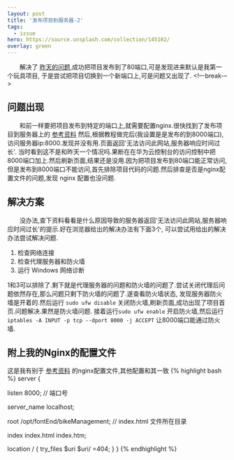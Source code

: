 ```yaml
---
layout: post
title: '发布项目到服务器-2'
tags:
  - issue
hero: https://source.unsplash.com/collection/145102/
overlay: green
---
```

&emsp;&emsp;解决了 [昨天的问题](/posts/publis-project-to-service-1),成功把项目发布到了80端口,可是发现进来默认是我第一个玩具项目,
于是尝试把项目切换到一个新端口上,可是问题又出现了.
<!–-break-–>

## 问题出现
&emsp;&emsp;和前一样要把项目发布到特定的端口上,就需要配置nginx.很快找到了发布项目到服务器上的 [参考资料](https://segmentfault.com/a/1190000019442994) 
然后,根据教程做完后(我设置是是发布的到8000端口),访问服务器ip:8000.发现并没有用.页面返回'无法访问此网站,服务器响应时间过长'.
当时看到这不是和昨天一个情况吗.果断在在华为云控制台的访问控制中把8000端口加上.然后刷新页面,结果还是没用.因为把项目发布到80端口能正常访问,
但是发布到8000端口不能访问,首先排除项目代码的问题.然后排查是否是nginx配置文件的问题,发现 nginx 配置也没问题.
 
## 解决方案
&emsp;&emsp;没办法,查下资料看看是什么原因导致的服务器返回'无法访问此网站,服务器响应时间过长'的提示.好在浏览器给出的解决办法有下面3个,
可以尝试用给出的解决办法尝试解决问题.
1. 检查网络连接
2. 检查代理服务器和防火墙
3. 运行 Windows 网络诊断

1和3可以排除了.剩下就是代理服务器的问题和防火墙的问题了.尝试关闭代理后问题依然存在,那么问题只剩下防火墙的问题了.遂查看防火墙状态,
发现服务器防火墙是开着的.然后运行 `sudo ufw disable` 关闭防火墙,刷新页面,成功出现了项目首页.问题解决.果然是防火墙问题.
接着运行`sudo ufw enable` 开启防火墙,然后运行 `iptables -A INPUT -p tcp --dport 8000 -j ACCEPT` 让8000端口能通过防火墙.

## 附上我的Nginx的配置文件
这是我有别于 [参考资料](https://segmentfault.com/a/1190000019442994) 的nginx配置文件,其他配置和其一致
{% highlight bash %}
server {

  listen 8000; // 端口号

  server_name  localhost;

  root /opt/fontEnd/bikeManagement; // index.html 文件所在目录

  index index.html index.htm;

  location / {
    try_files $uri $uri/ =404;
  }
}
{% endhighlight %}

